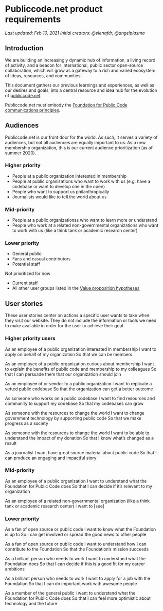 # Publiccode.net product requirements

*Last updated: Feb 10, 2021*
*Initial creators: @elenafdr, @angelplasma*

## Introduction

We are building an increasingly dynamic hub of information, a living record of activity, and a beacon for international, public sector open-source collaboration, which will grow as a gateway to a rich and varied ecosystem of ideas, resources, and communities.

This document gathers our previous learnings and experiences, as well as our desires and goals, into a central resource and idea hub for the evolution of [publiccode.net](https://publiccode.net).

Publiccode.net must embody the [Foundation for Public Code communications principles](https://about.publiccode.net/activities/communication/communication-principles.html).

## Audiences

Publiccode.net is our front door for the world. As such, it serves a variety of audiences, but not all audiences are equally important to us. As a new membership organization, this is our current audience prioritization (as of summer 2020).

### Higher priority

* People at a public organization interested in membership
* People at public organizations who want to work with us (e.g. have a codebase or want to develop one in the open)
* People who want to support us philanthropically
* Journalists would like to tell the world about us

### Mid-priority

* People at a public organizationss who want to learn more or understand
* People who work at a related non-governmental organizations who want to work with us (like a think tank or academic research center)

### Lower priority

* General public
* Fans and casual contributors
* Potential staff

Not prioritized for now

* Current staff
* All other user groups listed in the [Value proposition hypotheses](https://about.publiccode.net/activities/value-and-impact/user-mapping/)

## User stories

These user stories center on actions a specific user wants to take when they visit our website. They do not include the information or tools we need to make available in order for the user to achieve their goal.

### Higher priority users

As an employee of a public organization interested in membership
I want to apply on behalf of my organization
So that we can be members

As an employee of a public organization curious about membership
I want to explain the benefits of public code and membership to my colleagues
So that I can persuade them that our organization should join

As an employee of or vendor to a public organization
I want to replicate a vetted public codebase
So that the organization can get a better outcome

As someone who works on a public codebase
I want to find resources and community to support my codebase
So that my codebases can grow

As someone with the resources to change the world
I want to change government technology by supporting public code
So that we make progress as a society

As someone with the resources to change the world
I want to be able to understand the impact of my donation
So that I know what’s changed as a result

As a journalist
I want have great source material about public code
So that I can produce an engaging and impactful story

### Mid-priority

As an employee of a public organization
I want to understand what the Foundation for Public Code does
So that I can decide if it’s relevant to my organization

As an employee of a related non-governmental organization (like a think tank or academic research center)
I want to [see]

### Lower priority

As a fan of open source or public code
I want to know what the Foundation is up to
So I can get involved or spread the good news to other people

As a fan of open source or public code
I want to understand how I can contribute to the Foundation
So that the Foundation’s mission succeeds

As a brilliant person who needs to work
I want to understand what the Foundation does
So that I can decide if this is a good fit for my career ambitions

As a brilliant person who needs to work
I want to apply for a job with the Foundation
So that I can do important work with awesome people

As a member of the general public
I want to understand what the Foundation for Public Code does
So that I can feel more optimistic about technology and the future


